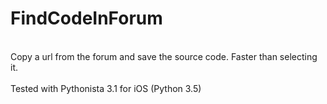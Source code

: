 # FindCodeInForum <br />
<br />
Copy a url from the forum and save the source code. Faster than selecting it.<br />
<br />
Tested with Pythonista 3.1 for iOS (Python 3.5)<br />
